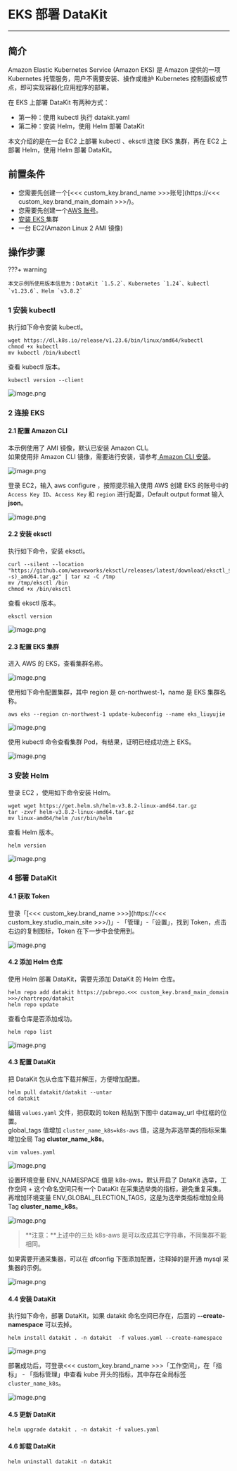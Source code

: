 # EKS 部署 DataKit

---

## 简介

Amazon Elastic Kubernetes Service (Amazon EKS) 是 Amazon 提供的一项 Kubernetes 托管服务，用户不需要安装、操作或维护 Kubernetes 控制面板或节点，即可实现容器化应用程序的部署。

在 EKS 上部署 DataKit 有两种方式：

- 第一种：使用 kubectl 执行 datakit.yaml
- 第二种：安装 Helm，使用 Helm 部署 DataKit

本文介绍的是在一台 EC2 上部署 kubectl 、eksctl 连接 EKS 集群，再在 EC2 上部署 Helm，使用 Helm 部署 DataKit。

## 前置条件

- 您需要先创建一个[<<< custom_key.brand_name >>>账号](https://<<< custom_key.brand_main_domain >>>/)。
- 您需要先创建一个[AWS 账号](https://www.amazonaws.cn/)。
- [安装 EKS ](https://docs.amazonaws.cn/eks/latest/userguide/create-cluster.html)集群
- 一台 EC2(Amazon Linux 2 AMI 镜像)

## 操作步骤

???+ warning

    本文示例所使用版本信息为：DataKit `1.5.2`、Kubernetes `1.24`、kubectl `v1.23.6`、Helm `v3.8.2`

### 1 安装 kubectl

执行如下命令安装 kubectl。

```
wget https://dl.k8s.io/release/v1.23.6/bin/linux/amd64/kubectl
chmod +x kubectl
mv kubectl /bin/kubectl
```

查看 kubectl 版本。

```
kubectl version --client
```

![image.png](../images/eks-1.png)

### 2 连接 EKS

#### 2.1 配置 Amazon CLI

本示例使用了 AMI 镜像，默认已安装 Amazon CLI。<br/>
如果使用非 Amazon CLI 镜像，需要进行安装，请参考[ Amazon CLI 安装](https://docs.amazonaws.cn/cli/latest/userguide/getting-started-install.html)。

![image.png](../images/eks-2.png)

登录 EC2，输入 aws configure ，按照提示输入使用 AWS 创建 EKS 的账号中的 `Access Key ID`、`Access Key` 和 `region` 进行配置，Default output format 输入 **json**。

![image.png](../images/eks-3.png)

#### 2.2 安装 eksctl

执行如下命令，安装 eksctl。

```
curl --silent --location "https://github.com/weaveworks/eksctl/releases/latest/download/eksctl_$(uname -s)_amd64.tar.gz" | tar xz -C /tmp
mv /tmp/eksctl /bin
chmod +x /bin/eksctl
```

查看 eksctl 版本。

```
eksctl version
```

![image.png](../images/eks-4.png)

#### 2.3 配置 EKS 集群

进入 AWS 的 EKS，查看集群名称。

![image.png](../images/eks-5.png)

使用如下命令配置集群，其中 region 是 cn-northwest-1，name 是 EKS 集群名称。

```
aws eks --region cn-northwest-1 update-kubeconfig --name eks_liuyujie
```

![image.png](../images/eks-6.png)

使用 kubectl 命令查看集群 Pod，有结果，证明已经成功连上 EKS。

![image.png](../images/eks-7.png)

### 3 安装 Helm

登录 EC2 ，使用如下命令安装 Helm。

```
wget wget https://get.helm.sh/helm-v3.8.2-linux-amd64.tar.gz
tar -zxvf helm-v3.8.2-linux-amd64.tar.gz
mv linux-amd64/helm /usr/bin/helm
```

查看 Helm 版本。

```
helm version
```

![image.png](../images/eks-8.png)

### 4 部署 DataKit

#### 4.1 获取 Token

登录「[<<< custom_key.brand_name >>>](https://<<< custom_key.studio_main_site >>>/)」- 「管理」-「设置」，找到 Token，点击右边的复制图标，Token 在下一步中会使用到。

![image.png](../images/eks-9.png)

#### 4.2 添加 Helm 仓库

使用 Helm 部署 DataKit，需要先添加 DataKit 的 Helm 仓库。

```
helm repo add datakit https://pubrepo.<<< custom_key.brand_main_domain >>>/chartrepo/datakit
helm repo update
```

查看仓库是否添加成功。

```
helm repo list
```

![image.png](../images/eks-10.png)

#### 4.3 配置 DataKit

把 DataKit 包从仓库下载并解压，方便增加配置。

```
helm pull datakit/datakit --untar
cd datakit
```

编辑 `values.yaml` 文件，把获取的 token 粘贴到下图中 dataway_url 中红框的位置。<br/>
global_tags 值增加 `cluster_name_k8s=k8s-aws` 值，这是为非选举类的指标采集增加全局 Tag **cluster_name_k8s**。

```
vim values.yaml
```

![image.png](../images/eks-11.png)

设置环境变量 ENV_NAMESPACE 值是 k8s-aws，默认开启了 DataKit 选举，工作空间 + 这个命名空间只有一个 DataKit 在采集选举类的指标，避免重复采集。<br/>
再增加环境变量 ENV_GLOBAL_ELECTION_TAGS，这是为选举类指标增加全局 Tag **cluster_name_k8s**。

![image.png](../images/eks-12.png)

> **注意：**上述中的三处 k8s-aws 是可以改成其它字符串，不同集群不能相同。

如果需要开通采集器，可以在 dfconfig 下面添加配置，注释掉的是开通 mysql 采集器的示例。

![image.png](../images/eks-13.png)

#### 4.4 安装 DataKit

执行如下命令，部署 DataKit，如果 datakit 命名空间已存在，后面的 **--create-namespace** 可以去掉。

```
helm install datakit . -n datakit  -f values.yaml --create-namespace
```

![image.png](../images/eks-14.png)

部署成功后，可登录<<< custom_key.brand_name >>>「工作空间」，在「指标」 - 「指标管理」中查看 kube 开头的指标，其中存在全局标签 `cluster_name_k8s`。

![image.png](../images/eks-15.png)

#### 4.5 更新 DataKit

```
helm upgrade datakit . -n datakit -f values.yaml
```

#### 4.6 卸载 DataKit

```
helm uninstall datakit -n datakit
```
